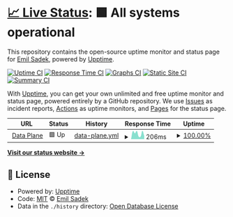 # [📈 Live Status](https://esadek.github.io/rudderstack-uptime): <!--live status--> **🟩 All systems operational**

This repository contains the open-source uptime monitor and status page for [Emil Sadek](emilsadek.com), powered by [Upptime](https://github.com/upptime/upptime).

[![Uptime CI](https://github.com/esadek/rudderstack-uptime/workflows/Uptime%20CI/badge.svg)](https://github.com/esadek/rudderstack-uptime/actions?query=workflow%3A%22Uptime+CI%22)
[![Response Time CI](https://github.com/esadek/rudderstack-uptime/workflows/Response%20Time%20CI/badge.svg)](https://github.com/esadek/rudderstack-uptime/actions?query=workflow%3A%22Response+Time+CI%22)
[![Graphs CI](https://github.com/esadek/rudderstack-uptime/workflows/Graphs%20CI/badge.svg)](https://github.com/esadek/rudderstack-uptime/actions?query=workflow%3A%22Graphs+CI%22)
[![Static Site CI](https://github.com/esadek/rudderstack-uptime/workflows/Static%20Site%20CI/badge.svg)](https://github.com/esadek/rudderstack-uptime/actions?query=workflow%3A%22Static+Site+CI%22)
[![Summary CI](https://github.com/esadek/rudderstack-uptime/workflows/Summary%20CI/badge.svg)](https://github.com/esadek/rudderstack-uptime/actions?query=workflow%3A%22Summary+CI%22)

With [Upptime](https://upptime.js.org), you can get your own unlimited and free uptime monitor and status page, powered entirely by a GitHub repository. We use [Issues](https://github.com/esadek/rudderstack-uptime/issues) as incident reports, [Actions](https://github.com/esadek/rudderstack-uptime/actions) as uptime monitors, and [Pages](https://esadek.github.io/rudderstack-uptime) for the status page.

<!--start: status pages-->
<!-- This summary is generated by Upptime (https://github.com/upptime/upptime) -->
<!-- Do not edit this manually, your changes will be overwritten -->
<!-- prettier-ignore -->
| URL | Status | History | Response Time | Uptime |
| --- | ------ | ------- | ------------- | ------ |
| <img alt="" src="https://icons.duckduckgo.com/ip3/hosted.rudderlabs.com.ico" height="13"> [Data Plane](https://hosted.rudderlabs.com) | 🟩 Up | [data-plane.yml](https://github.com/esadek/rudderstack-uptime/commits/HEAD/history/data-plane.yml) | <details><summary><img alt="Response time graph" src="./graphs/data-plane/response-time-week.png" height="20"> 206ms</summary><br><a href="https://esadek.github.io/rudderstack-uptime/history/data-plane"><img alt="Response time 248" src="https://img.shields.io/endpoint?url=https%3A%2F%2Fraw.githubusercontent.com%2Fesadek%2Frudderstack-uptime%2FHEAD%2Fapi%2Fdata-plane%2Fresponse-time.json"></a><br><a href="https://esadek.github.io/rudderstack-uptime/history/data-plane"><img alt="24-hour response time 100" src="https://img.shields.io/endpoint?url=https%3A%2F%2Fraw.githubusercontent.com%2Fesadek%2Frudderstack-uptime%2FHEAD%2Fapi%2Fdata-plane%2Fresponse-time-day.json"></a><br><a href="https://esadek.github.io/rudderstack-uptime/history/data-plane"><img alt="7-day response time 206" src="https://img.shields.io/endpoint?url=https%3A%2F%2Fraw.githubusercontent.com%2Fesadek%2Frudderstack-uptime%2FHEAD%2Fapi%2Fdata-plane%2Fresponse-time-week.json"></a><br><a href="https://esadek.github.io/rudderstack-uptime/history/data-plane"><img alt="30-day response time 250" src="https://img.shields.io/endpoint?url=https%3A%2F%2Fraw.githubusercontent.com%2Fesadek%2Frudderstack-uptime%2FHEAD%2Fapi%2Fdata-plane%2Fresponse-time-month.json"></a><br><a href="https://esadek.github.io/rudderstack-uptime/history/data-plane"><img alt="1-year response time 248" src="https://img.shields.io/endpoint?url=https%3A%2F%2Fraw.githubusercontent.com%2Fesadek%2Frudderstack-uptime%2FHEAD%2Fapi%2Fdata-plane%2Fresponse-time-year.json"></a></details> | <details><summary><a href="https://esadek.github.io/rudderstack-uptime/history/data-plane">100.00%</a></summary><a href="https://esadek.github.io/rudderstack-uptime/history/data-plane"><img alt="All-time uptime 100.00%" src="https://img.shields.io/endpoint?url=https%3A%2F%2Fraw.githubusercontent.com%2Fesadek%2Frudderstack-uptime%2FHEAD%2Fapi%2Fdata-plane%2Fuptime.json"></a><br><a href="https://esadek.github.io/rudderstack-uptime/history/data-plane"><img alt="24-hour uptime 100.00%" src="https://img.shields.io/endpoint?url=https%3A%2F%2Fraw.githubusercontent.com%2Fesadek%2Frudderstack-uptime%2FHEAD%2Fapi%2Fdata-plane%2Fuptime-day.json"></a><br><a href="https://esadek.github.io/rudderstack-uptime/history/data-plane"><img alt="7-day uptime 100.00%" src="https://img.shields.io/endpoint?url=https%3A%2F%2Fraw.githubusercontent.com%2Fesadek%2Frudderstack-uptime%2FHEAD%2Fapi%2Fdata-plane%2Fuptime-week.json"></a><br><a href="https://esadek.github.io/rudderstack-uptime/history/data-plane"><img alt="30-day uptime 100.00%" src="https://img.shields.io/endpoint?url=https%3A%2F%2Fraw.githubusercontent.com%2Fesadek%2Frudderstack-uptime%2FHEAD%2Fapi%2Fdata-plane%2Fuptime-month.json"></a><br><a href="https://esadek.github.io/rudderstack-uptime/history/data-plane"><img alt="1-year uptime 100.00%" src="https://img.shields.io/endpoint?url=https%3A%2F%2Fraw.githubusercontent.com%2Fesadek%2Frudderstack-uptime%2FHEAD%2Fapi%2Fdata-plane%2Fuptime-year.json"></a></details>

<!--end: status pages-->

[**Visit our status website →**](https://esadek.github.io/rudderstack-uptime)

## 📄 License

- Powered by: [Upptime](https://github.com/upptime/upptime)
- Code: [MIT](./LICENSE) © [Emil Sadek](emilsadek.com)
- Data in the `./history` directory: [Open Database License](https://opendatacommons.org/licenses/odbl/1-0/)
